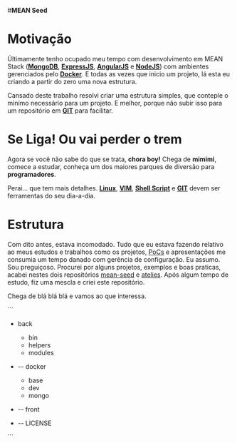 #**MEAN Seed**

**Motivação**
=============

Últimamente tenho ocupado meu tempo com desenvolvimento em MEAN Stack ([**MongoDB**](https://www.mongodb.org), [**ExpressJS**](http://expressjs.com), [**AngularJS**](https://angularjs.org) e [**NodeJS**](https://nodejs.org/)) com ambientes gerenciados pelo [**Docker**](https://www.docker.com). E todas as vezes que inicio um projeto, lá esta eu criando a partir do zero uma nova estrutura.

Cansado deste trabalho resolvi criar uma estrutura simples, que conteple o minímo necessário para um projeto. E melhor, porque não subir isso para um repositório em [**GIT**](http://git-scm.com) para facilitar.


Se Liga! Ou vai perder o **trem**
=================================

Agora se você não sabe do que se trata, **chora boy!** Chega de **mimimi**, comece a estudar, conheça um dos maiores parques de diversão para **programadores**.

Perai... que tem mais detalhes. [**Linux**](http://pt.wikipedia.org/wiki/Linux), [**VIM**](http://www.vim.org), [**Shell Script**](http://pt.wikipedia.org/wiki/Shell_script) e  [**GIT**](http://git-scm.com) devem ser ferramentas do seu dia-a-dia.

**Estrutura**
=============
Com dito antes, estava incomodado. Tudo que eu estava fazendo relativo ao meus estudos e trabalhos como os projetos, [PoCs](http://pt.wikipedia.org/wiki/Prova_de_conceito) e apresentações me consumia um tempo danado com gerência de configuração. Eu assumo. Sou preguiçoso. Procurei por alguns projetos, exemplos e boas praticas, acabei nestes dois repositórios [mean-seed](https://github.com/suissa/mean-seed)  e [atelies](https://github.com/giggio/atelies). Após algum tempo de estudo, fiz uma mescla e criei este repositório.

Chega de blá blá blá  e vamos ao que interessa.

´´´
+ back
	+ bin
	+ helpers
	+ modules

+ -- docker
	+ base
	+ dev
	+ mongo
+ -- front
+ -- LICENSE

´´´
	


